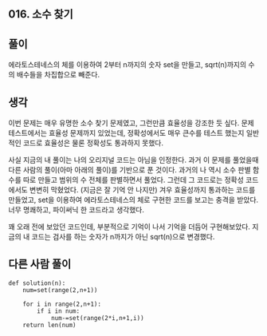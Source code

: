 ## 016. 소수 찾기

## 풀이

에라토스테네스의 체를 이용하여 2부터 n까지의 숫자 set을 만들고, sqrt(n)까지의 수의 배수들을 차집합으로 빼준다.

## 생각

이번 문제는 매우 유명한 소수 찾기 문제였고, 그런만큼 효율성을 강조한 듯 싶다.
문제 테스트에서는 효율성 문제까지 있었는데, 정확성에서도 매우 큰수를 테스트 했는지 일반적인 코드로 효율성은 물론 정확성도 통과하지 못했다.

사실 지금의 내 풀이는 나의 오리지널 코드는 아님을 인정한다.
과거 이 문제를 풀었을때 다른 사람의 풀이(아마 아래의 풀이)를 기반으로 푼 것이다.
과거의 나 역시 소수 판별 함수를 따로 만들고 범위의 수 전체를 판별하면서 풀었다.
그런데 그 코드로는 정확성 코드에서도 변변히 막혔었다.
(지금은 잘 기억 안 나지만) 겨우 효율성까지 통과하는 코드를 만들었고, set을 이용하여 에라토스테네스의 체로 구현한 코드를 보고는 충격을 받았다.
너무 명쾌하고, 파이써닉 한 코드라고 생각했다.

꽤 오래 전에 보았던 코드인데, 부분적으로 기억이 나서 기억을 더듬어 구현해보았다.
지금의 내 코드는 검사를 하는 숫자가 n까지가 아닌 sqrt(n)으로 변경했다.

## 다른 사람 풀이

```
def solution(n):
    num=set(range(2,n+1))

    for i in range(2,n+1):
        if i in num:
            num-=set(range(2*i,n+1,i))
    return len(num)
```